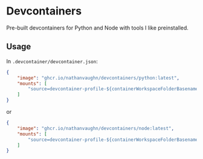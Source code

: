 # Devcontainers

Pre-built devcontainers for Python and Node with tools I like preinstalled.

## Usage

In `.devcontainer/devcontainer.json`:

```json
{
    "image": "ghcr.io/nathanvaughn/devcontainers/python:latest",
    "mounts": [
        "source=devcontainer-profile-${containerWorkspaceFolderBasename},target=/home/vscode/,type=volume"
    ]
}
```

or

```json
{
    "image": "ghcr.io/nathanvaughn/devcontainers/node:latest",
    "mounts": [
        "source=devcontainer-profile-${containerWorkspaceFolderBasename},target=/home/vscode/,type=volume"
    ]
}
```

